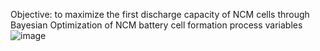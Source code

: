 Objective: to maximize the first discharge capacity of NCM cells through Bayesian Optimization of NCM battery cell formation process variables
![image](https://github.com/user-attachments/assets/165977af-880d-47f7-b495-96019383e294)

